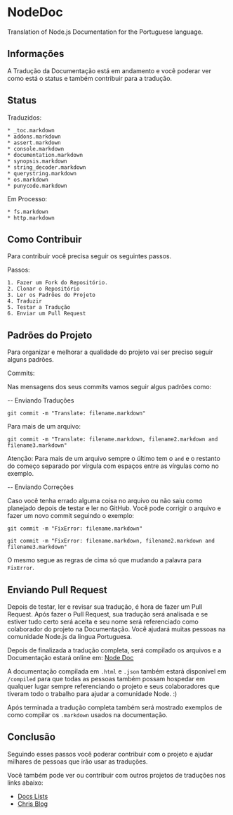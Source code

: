 NodeDoc
=======

Translation of Node.js Documentation for the Portuguese language.

## Informações

A Tradução da Documentação está em andamento e você poderar ver como está o status e também contribuir para a tradução.

## Status

Traduzidos:

    * _toc.markdown
    * addons.markdown
    * assert.markdown
    * console.markdown
    * documentation.markdown
    * synopsis.markdown
    * string_decoder.markdown
    * querystring.markdown
    * os.markdown
    * punycode.markdown

Em Processo:

    * fs.markdown
    * http.markdown

## Como Contribuir

Para contribuir você precisa seguir os seguintes passos.

Passos:

    1. Fazer um Fork do Repositório.
    2. Clonar o Repositório
    3. Ler os Padrões do Projeto
    4. Traduzir
    5. Testar a Tradução
    6. Enviar um Pull Request

## Padrões do Projeto

Para organizar e melhorar a qualidade do projeto vai ser preciso seguir alguns padrões.

Commits:

Nas mensagens dos seus commits vamos seguir algus padrões como:

-- Enviando Traduções

	git commit -m "Translate: filename.markdown"

Para mais de um arquivo:

	git commit -m "Translate: filename.markdown, filename2.markdown and filename3.markdown"

Atenção: Para mais de um arquivo sempre o último tem o `and` e o restanto do começo separado por vírgula com espaços entre as vírgulas como no exemplo.

-- Enviando Correções

Caso você tenha errado alguma coisa no arquivo ou não saiu como planejado depois de testar e ler no GitHub. Você pode corrigir o arquivo e fazer um novo commit seguindo o exemplo:

	git commit -m "FixError: filename.markdown"

	git commit -m "FixError: filename.markdown, filename2.markdown and filename3.markdown"

O mesmo segue as regras de cima só que mudando a palavra para `FixError`.


## Enviando Pull Request

Depois de testar, ler e revisar sua tradução, é hora de fazer um Pull Request. Após fazer o Pull Request, sua tradução será analisada e se estiver tudo certo será aceita e seu nome será referenciado como colaborador do projeto na Documentação. Você ajudará muitas pessoas na comunidade Node.js da lingua Portuguesa.

Depois de finalizada a tradução completa, será compilado os arquivos e a Documentação estará online em: [Node Doc](http://chrisenytc.github.io/docs/nodejs)

A documentação compilada em `.html` e `.json` também estará disponível em `/compiled` para que todas as pessoas também possam hospedar em qualquer lugar sempre referenciando o projeto e seus colaboradores que tiveram todo o trabalho para ajudar a comunidade Node. :)

Após terminada a tradução completa também será mostrado exemplos de como compilar os `.markdown` usados na documentação.

## Conclusão

Seguindo esses passos você poderar contribuir com o projeto e ajudar milhares de pessoas que irão usar as traduções.

Você também pode ver ou contribuir com outros projetos de traduções nos links abaixo:

* [Docs Lists](http://chrisenytc.github.io/docs/)
* [Chris Blog](http://chris.enytc.com)
